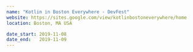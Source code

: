 ```yaml
---
name: "Kotlin in Boston Everywhere - DevFest"
website: https://sites.google.com/view/kotlinbostoneverywhere/home
location: Boston, MA USA

date_start: 2019-11-08
date_end:   2019-11-09
---
```

